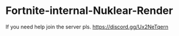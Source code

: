 # Fortnite-internal-Nuklear-Render
If you need help join the server pls.
https://discord.gg/Ux2NeTqern
